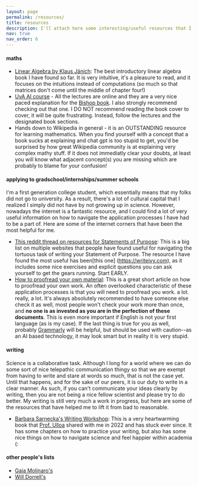 ```yaml
---
layout: page
permalink: /resources/
title: resources
description: I'll attach here some interesting/useful resources that I've found while navigating science. This is a work in progress - if you check this and think there are key elements missing, please email camila "dot" maura "dot" 21 "at" gmail "dot" com.
nav: true
nav_order: 6
---
```


<!--  update table: https://bitdowntoc.derlin.ch -->
<!-- #### interesting cog comp neuro papers I've recently read -->
 
#### maths
* [Linear Algebra by Klaus Jänich](https://link.springer.com/book/10.1007/978-1-4612-4298-7): The best introductory linear algebra book I have found so far. It is very intuitive, it's a pleasure to read, and it focuses on the intuitions instead of computations (so much so that matrices don't come until the middle of chapter four!)
* [UvA AI course](https://uvaml1.github.io) - All the lectures are online and they are a very nice paced explanation for the [Bishop book](https://www.microsoft.com/en-us/research/uploads/prod/2006/01/Bishop-Pattern-Recognition-and-Machine-Learning-2006.pdf). I also strongly recommend checking out that one. I DO NOT recommend reading the book cover to cover, it will be quite frustrating. Instead, follow the lectures and the designated book sections. 
* Hands down to Wikipedia in general - it is an OUTSTANDING resource for learning mathematics. When you find yourself with a concept that a book sucks at explaining and chat gpt is too stupid to get, you'd be surprised by how great Wikipedia community is at explaining very complex mathy stuff. If it does not immediatly clear your doubts, at least you will know what adjacent concept(s) you are missing which are probably to blame for your confusion!

#### applying to gradschool/internships/summer schools
I'm a first generation college student, which essentially means that my folks did not go to university. As a result, there's a lot of cultural capital that I realized I simply did not have by not growing up in science. However, nowadays the internet is a fantastic resource, and I could find a lot of very useful information on how to navigate the application processes I have had to be a part of. Here are some of the internet corners that have been the most helpful for me.
* [This reddit thread on resources for Statements of Purpose](https://www.reddit.com/r/gradadmissions/comments/zn0u1d/resources_for_writing_a_statement_of_purpose/): This is a big list on multiple websites that people have found useful for navigating the tortuous task of writing your Statement of Purpose. The resource I have found the most useful has been[this one] (https://writeivy.com), as it includes some nice exercises and explicit questions you can ask yourself to get the gears running. Start EARLY.
* [How to proofread your own material](https://writetodone.com/how-to-proofread-your-own-writing/#:~:text=Forget%20the%20content%20or%20story,Concentrate.): This is a great short article on how to proofread your own work. An often overlooked characteristic of these application processes is that you will need to proofread you work. a lot. really, a lot. It's always absolutely recommended to have someone else check it as well, most people won't check your work more than once, and **no one is as invested as you are in the perfection of these documents**. This is even more important if English is not your first language (as is my case). If the last thing is true for you as well, probably [Grammarly](http://grammarly.com) will be helpful, but should be used with caution--as an AI based technology, it may look smart but in reality it is very stupid.

#### writing
Science is a collaborative task. Although I long for a world where we can do some sort of nice telepathic communication thingy so that we are exempt from having to write and stare at words so much, that is not the case yet. Until that happens, and for the sake of our peers, it is our duty to write in a clear manner. As such, if you can't communicate your ideas clearly by writing, then you are not being a nice fellow scientist and please try to do better. My writing is still very much a work in progress, but here are some of the resources that have helped me to lift it from bad to reasonable.
* [Barbara Sarnecka's Writing Workshop](https://osf.io/n8pc3/): This is a very heartwarming book that [Prof. Ulloa](https://psicologia.utalca.cl/academico/jose-luis-ulloa-2/) shared with me in 2022 and has stuck ever since. It has some chapters on how to practice your writing, but also has some nice things on how to navigate science and feel happier within academia (:

#### other people's lists
* [Gaia Molinaro's](https://gaiamolinaro.github.io/resources/)
* [Will Dorrell's](https://www.williamdorrell.co.uk/resources.html)